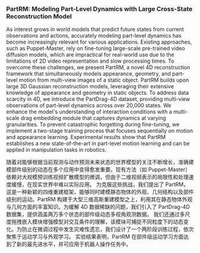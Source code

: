 ### PartRM: Modeling Part-Level Dynamics with Large Cross-State Reconstruction Model

As interest grows in world models that predict future states from current observations and actions, accurately modeling part-level dynamics has become increasingly relevant for various applications. Existing approaches, such as Puppet-Master, rely on fine-tuning large-scale pre-trained video diffusion models, which are impractical for real-world use due to the limitations of 2D video representation and slow processing times. To overcome these challenges, we present PartRM, a novel 4D reconstruction framework that simultaneously models appearance, geometry, and part-level motion from multi-view images of a static object. PartRM builds upon large 3D Gaussian reconstruction models, leveraging their extensive knowledge of appearance and geometry in static objects. To address data scarcity in 4D, we introduce the PartDrag-4D dataset, providing multi-view observations of part-level dynamics across over 20,000 states. We enhance the model's understanding of interaction conditions with a multi-scale drag embedding module that captures dynamics at varying granularities. To prevent catastrophic forgetting during fine-tuning, we implement a two-stage training process that focuses sequentially on motion and appearance learning. Experimental results show that PartRM establishes a new state-of-the-art in part-level motion learning and can be applied in manipulation tasks in robotics.

随着对能够根据当前观测与动作预测未来状态的世界模型的关注不断增长，准确建模部件级别的动态在多个应用中变得愈发重要。现有方法（如 Puppet-Master）依赖对大规模预训练视频扩散模型的微调，但由于二维视频表示的局限性和处理速度缓慢，在现实世界中难以实际应用。
为克服这些挑战，我们提出了 PartRM，这是一种新颖的四维重建框架，能够同时建模静态物体的外观、几何结构以及部件级别的运动。PartRM 构建于大型三维高斯重建模型之上，利用其在静态物体外观与几何方面的丰富知识。为缓解 4D 数据稀缺的问题，我们引入了 PartDrag-4D 数据集，提供涵盖两万多个状态的部件级动态多视角观测数据。
我们还通过多尺度拖拽嵌入模块增强模型对交互条件的理解，该模块可捕捉不同粒度下的动态变化。为防止在微调过程中发生灾难性遗忘，我们设计了一个两阶段训练过程，依次聚焦于运动学习与外观学习。
实验结果表明，PartRM 在部件级运动学习方面达到了新的最先进水平，并可应用于机器人操作任务中。
